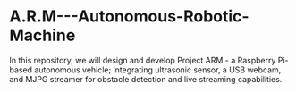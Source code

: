 # A.R.M---Autonomous-Robotic-Machine
In this repository, we will design and develop Project ARM - a Raspberry Pi-based autonomous vehicle; integrating ultrasonic sensor, a USB webcam, and MJPG streamer for obstacle detection and live streaming capabilities.
